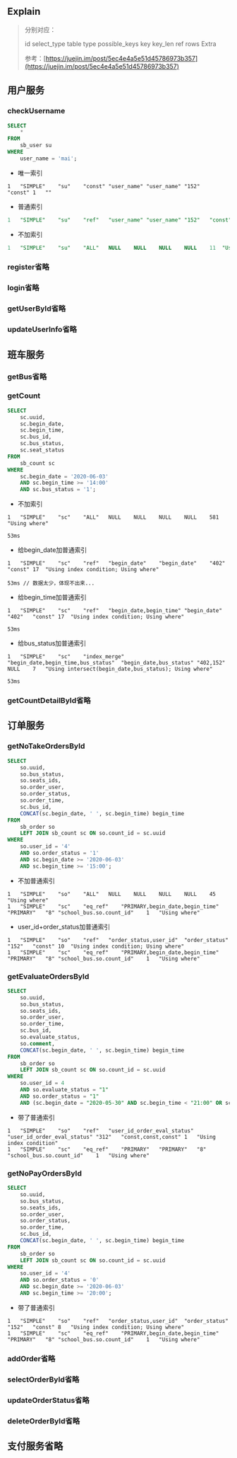 ## Explain

> 分别对应：
>
> id  select_type  table  type  possible_keys  key  key_len  ref  rows  Extra
>
> 参考：[https://juejin.im/post/5ec4e4a5e51d45786973b357](https://juejin.im/post/5ec4e4a5e51d45786973b357)

##  用户服务

### checkUsername

```sql
SELECT
	*
FROM
	sb_user su
WHERE
	user_name = 'mai';
```

- 唯一索引

```
1	"SIMPLE"	"su"	"const"	"user_name"	"user_name"	"152"	"const"	1	""
```

- 普通索引

```sql
1	"SIMPLE"	"su"	"ref"	"user_name"	"user_name"	"152"	"const"	1	"Using index condition"
```

- 不加索引

```sql
1	"SIMPLE"	"su"	"ALL"	NULL	NULL	NULL	NULL	11	"Using where"
```

### register省略

### login省略

### getUserById省略

### updateUserInfo省略

## 班车服务

### getBus省略

### getCount

```sql
SELECT
	sc.uuid,
	sc.begin_date,
	sc.begin_time,
	sc.bus_id,
	sc.bus_status,
	sc.seat_status
FROM
	sb_count sc
WHERE
	sc.begin_date = '2020-06-03'
	AND sc.begin_time >= '14:00'
	AND sc.bus_status = '1';
```

- 不加索引

```
1	"SIMPLE"	"sc"	"ALL"	NULL	NULL	NULL	NULL	581	"Using where"

53ms
```

- 给begin_date加普通索引

```
1	"SIMPLE"	"sc"	"ref"	"begin_date"	"begin_date"	"402"	"const"	17	"Using index condition; Using where"

53ms // 数据太少，体现不出来...
```

- 给begin_time加普通索引

```
1	"SIMPLE"	"sc"	"ref"	"begin_date,begin_time"	"begin_date"	"402"	"const"	17	"Using index condition; Using where"

53ms
```

- 给bus_status加普通索引

```
1	"SIMPLE"	"sc"	"index_merge"	"begin_date,begin_time,bus_status"	"begin_date,bus_status"	"402,152"	NULL	7	"Using intersect(begin_date,bus_status); Using where"

53ms
```

### getCountDetailById省略

## 订单服务

### getNoTakeOrdersById

```sql
SELECT
	so.uuid,
	so.bus_status,
	so.seats_ids,
	so.order_user,
	so.order_status,
	so.order_time,
	sc.bus_id,
	CONCAT(sc.begin_date, ' ', sc.begin_time) begin_time
FROM
	sb_order so
	LEFT JOIN sb_count sc ON so.count_id = sc.uuid
WHERE
	so.user_id = '4'
	AND so.order_status = '1'
	AND sc.begin_date >= '2020-06-03'
	AND sc.begin_time >= '15:00';
```

- 不加普通索引

```
1	"SIMPLE"	"so"	"ALL"	NULL	NULL	NULL	NULL	45	"Using where"
1	"SIMPLE"	"sc"	"eq_ref"	"PRIMARY,begin_date,begin_time"	"PRIMARY"	"8"	"school_bus.so.count_id"	1	"Using where"
```

- user_id+order_status加普通索引

```
1	"SIMPLE"	"so"	"ref"	"order_status,user_id"	"order_status"	"152"	"const"	10	"Using index condition; Using where"
1	"SIMPLE"	"sc"	"eq_ref"	"PRIMARY,begin_date,begin_time"	"PRIMARY"	"8"	"school_bus.so.count_id"	1	"Using where"
```

### getEvaluateOrdersById

```sql
SELECT
    so.uuid,
    so.bus_status,
    so.seats_ids,
    so.order_user,
    so.order_time,
    sc.bus_id,
    so.evaluate_status,
    so.comment,
    CONCAT(sc.begin_date, ' ', sc.begin_time) begin_time
FROM
    sb_order so
    LEFT JOIN sb_count sc ON so.count_id = sc.uuid
WHERE
    so.user_id = 4
    AND so.evaluate_status = "1"
    AND so.order_status = "1"
    AND (sc.begin_date = "2020-05-30" AND sc.begin_time < "21:00" OR sc.begin_date < "2020-05-30")
```

- 带了普通索引

```
1	"SIMPLE"	"so"	"ref"	"user_id_order_eval_status"	"user_id_order_eval_status"	"312"	"const,const,const"	1	"Using index condition"
1	"SIMPLE"	"sc"	"eq_ref"	"PRIMARY"	"PRIMARY"	"8"	"school_bus.so.count_id"	1	"Using where"
```

### getNoPayOrdersById

```sql
SELECT
	so.uuid,
	so.bus_status,
	so.seats_ids,
	so.order_user,
	so.order_status,
	so.order_time,
	sc.bus_id,
	CONCAT(sc.begin_date, ' ', sc.begin_time) begin_time
FROM
	sb_order so
	LEFT JOIN sb_count sc ON so.count_id = sc.uuid
WHERE
	so.user_id = '4'
	AND so.order_status = '0'
	AND sc.begin_date >= '2020-06-03'
	AND sc.begin_time >= '20:00';
```

- 带了普通索引

```
1	"SIMPLE"	"so"	"ref"	"order_status,user_id"	"order_status"	"152"	"const"	8	"Using index condition; Using where"
1	"SIMPLE"	"sc"	"eq_ref"	"PRIMARY,begin_date,begin_time"	"PRIMARY"	"8"	"school_bus.so.count_id"	1	"Using where"
```

### addOrder省略

### selectOrderById省略

### updateOrderStatus省略

### deleteOrderById省略

## 支付服务省略

